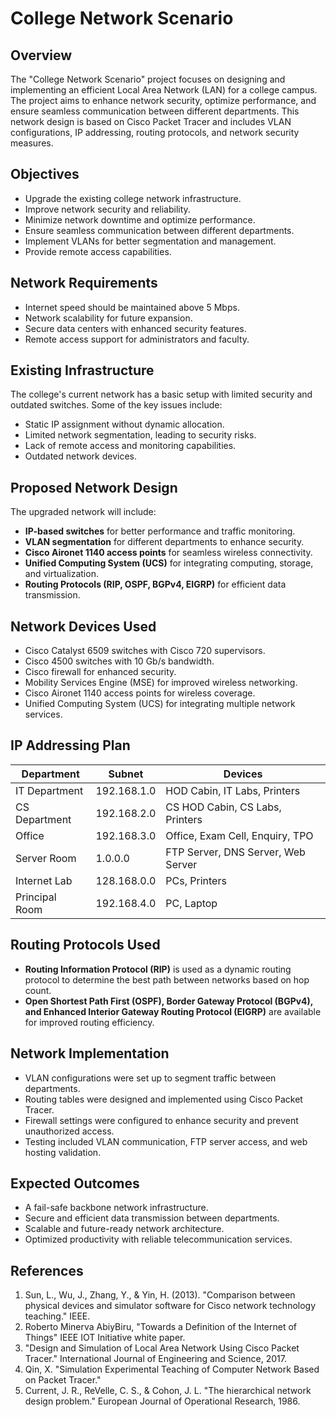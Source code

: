 # College Network Scenario

## Overview
The "College Network Scenario" project focuses on designing and implementing an efficient Local Area Network (LAN) for a college campus. The project aims to enhance network security, optimize performance, and ensure seamless communication between different departments. This network design is based on Cisco Packet Tracer and includes VLAN configurations, IP addressing, routing protocols, and network security measures.

## Objectives
- Upgrade the existing college network infrastructure.
- Improve network security and reliability.
- Minimize network downtime and optimize performance.
- Ensure seamless communication between different departments.
- Implement VLANs for better segmentation and management.
- Provide remote access capabilities.

## Network Requirements
- Internet speed should be maintained above 5 Mbps.
- Network scalability for future expansion.
- Secure data centers with enhanced security features.
- Remote access support for administrators and faculty.

## Existing Infrastructure
The college's current network has a basic setup with limited security and outdated switches. Some of the key issues include:
- Static IP assignment without dynamic allocation.
- Limited network segmentation, leading to security risks.
- Lack of remote access and monitoring capabilities.
- Outdated network devices.

## Proposed Network Design
The upgraded network will include:
- **IP-based switches** for better performance and traffic monitoring.
- **VLAN segmentation** for different departments to enhance security.
- **Cisco Aironet 1140 access points** for seamless wireless connectivity.
- **Unified Computing System (UCS)** for integrating computing, storage, and virtualization.
- **Routing Protocols (RIP, OSPF, BGPv4, EIGRP)** for efficient data transmission.

## Network Devices Used
- Cisco Catalyst 6509 switches with Cisco 720 supervisors.
- Cisco 4500 switches with 10 Gb/s bandwidth.
- Cisco firewall for enhanced security.
- Mobility Services Engine (MSE) for improved wireless networking.
- Cisco Aironet 1140 access points for wireless coverage.
- Unified Computing System (UCS) for integrating multiple network services.

## IP Addressing Plan
| Department | Subnet | Devices |
|------------|--------|---------|
| IT Department | 192.168.1.0 | HOD Cabin, IT Labs, Printers |
| CS Department | 192.168.2.0 | CS HOD Cabin, CS Labs, Printers |
| Office | 192.168.3.0 | Office, Exam Cell, Enquiry, TPO |
| Server Room | 1.0.0.0 | FTP Server, DNS Server, Web Server |
| Internet Lab | 128.168.0.0 | PCs, Printers |
| Principal Room | 192.168.4.0 | PC, Laptop |

## Routing Protocols Used
- **Routing Information Protocol (RIP)** is used as a dynamic routing protocol to determine the best path between networks based on hop count.
- **Open Shortest Path First (OSPF), Border Gateway Protocol (BGPv4), and Enhanced Interior Gateway Routing Protocol (EIGRP)** are available for improved routing efficiency.

## Network Implementation
- VLAN configurations were set up to segment traffic between departments.
- Routing tables were designed and implemented using Cisco Packet Tracer.
- Firewall settings were configured to enhance security and prevent unauthorized access.
- Testing included VLAN communication, FTP server access, and web hosting validation.

## Expected Outcomes
- A fail-safe backbone network infrastructure.
- Secure and efficient data transmission between departments.
- Scalable and future-ready network architecture.
- Optimized productivity with reliable telecommunication services.

## References
1. Sun, L., Wu, J., Zhang, Y., & Yin, H. (2013). "Comparison between physical devices and simulator software for Cisco network technology teaching." IEEE.
2. Roberto Minerva AbiyBiru, "Towards a Definition of the Internet of Things" IEEE IOT Initiative white paper.
3. "Design and Simulation of Local Area Network Using Cisco Packet Tracer." International Journal of Engineering and Science, 2017.
4. Qin, X. "Simulation Experimental Teaching of Computer Network Based on Packet Tracer."
5. Current, J. R., ReVelle, C. S., & Cohon, J. L. "The hierarchical network design problem." European Journal of Operational Research, 1986.



